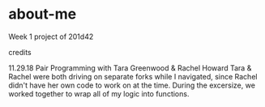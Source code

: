 # about-me
Week 1 project of 201d42

credits

11.29.18
Pair Programming with Tara Greenwood & Rachel Howard
Tara & Rachel were both driving on separate forks while I navigated, since Rachel didn't have her own code to work on at the time.
During the excersize, we worked together to wrap all of my logic into functions.

